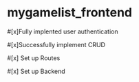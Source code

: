 # mygamelist_frontend





#[x]Fully implented user authentication



#[x]Successfully implement CRUD 



#[x] Set up Routes


#[x] Set up Backend
